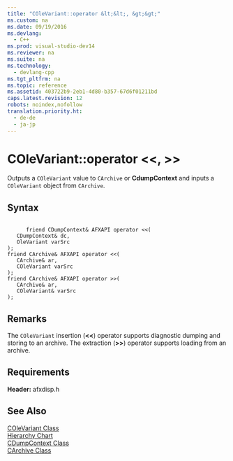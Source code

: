 ```yaml
---
title: "COleVariant::operator &lt;&lt;, &gt;&gt;"
ms.custom: na
ms.date: 09/19/2016
ms.devlang: 
  - C++
ms.prod: visual-studio-dev14
ms.reviewer: na
ms.suite: na
ms.technology: 
  - devlang-cpp
ms.tgt_pltfrm: na
ms.topic: reference
ms.assetid: 403722b9-2eb1-4d80-b357-67d6f01211bd
caps.latest.revision: 12
robots: noindex,nofollow
translation.priority.ht: 
  - de-de
  - ja-jp
---
```

# COleVariant::operator &lt;&lt;, &gt;&gt;
Outputs a `COleVariant` value to `CArchive` or **CdumpContext** and inputs a `COleVariant` object from `CArchive`.  
  
## Syntax  
  
```  
  
      friend CDumpContext& AFXAPI operator <<(  
   CDumpContext& dc,  
   OleVariant varSrc   
);  
friend CArchive& AFXAPI operator <<(  
   CArchive& ar,  
   COleVariant varSrc   
);  
friend CArchive& AFXAPI operator >>(  
   CArchive& ar,  
   COleVariant& varSrc   
);  
```  
  
## Remarks  
 The `COleVariant` insertion (**<<**) operator supports diagnostic dumping and storing to an archive. The extraction (**>>**) operator supports loading from an archive.  
  
## Requirements  
 **Header:** afxdisp.h  
  
## See Also  
 [COleVariant Class](../vs140/COleVariant-Class.md)   
 [Hierarchy Chart](../vs140/Hierarchy-Chart.md)   
 [CDumpContext Class](../vs140/CDumpContext-Class.md)   
 [CArchive Class](../vs140/CArchive-Class.md)